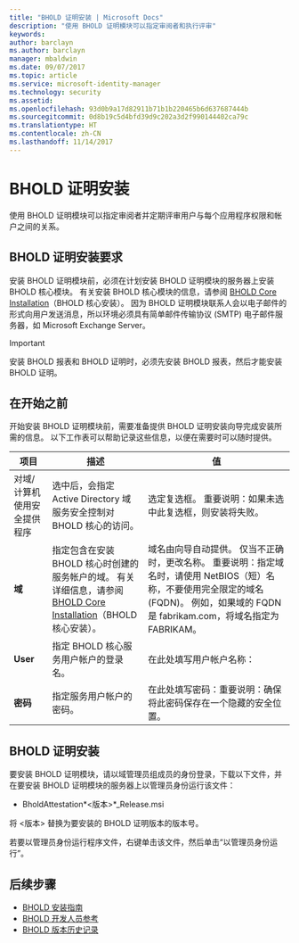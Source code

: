 ```yaml
---
title: "BHOLD 证明安装 | Microsoft Docs"
description: "使用 BHOLD 证明模块可以指定审阅者和执行评审"
keywords: 
author: barclayn
ms.author: barclayn
manager: mbaldwin
ms.date: 09/07/2017
ms.topic: article
ms.service: microsoft-identity-manager
ms.technology: security
ms.assetid: 
ms.openlocfilehash: 93d0b9a17d82911b71b1b220465b6d637687444b
ms.sourcegitcommit: 0d8b19c5d4bfd39d9c202a3d2f990144402ca79c
ms.translationtype: HT
ms.contentlocale: zh-CN
ms.lasthandoff: 11/14/2017
---
```

# <a name="bhold-attestation-installation"></a>BHOLD 证明安装

使用 BHOLD 证明模块可以指定审阅者并定期评审用户与每个应用程序权限和帐户之间的关系。

## <a name="bhold-attestation-installation-requirements"></a>BHOLD 证明安装要求

安装 BHOLD 证明模块前，必须在计划安装 BHOLD 证明模块的服务器上安装 BHOLD 核心模块。 有关安装 BHOLD 核心模块的信息，请参阅 [BHOLD Core Installation](https://technet.microsoft.com/en-us/library/jj134095(v=ws.10).aspx)（BHOLD 核心安装）。 因为 BHOLD 证明模块联系人会以电子邮件的形式向用户发送消息，所以环境必须具有简单邮件传输协议 (SMTP) 电子邮件服务器，如 Microsoft Exchange Server。

>[!IMPORTANT]
安装 BHOLD 报表和 BHOLD 证明时，必须先安装 BHOLD 报表，然后才能安装 BHOLD 证明。

## <a name="before-you-begin"></a>在开始之前

开始安装 BHOLD 证明模块前，需要准备提供 BHOLD 证明安装向导完成安装所需的信息。 以下工作表可以帮助记录这些信息，以便在需要时可以随时提供。

| **项目**                                    | **描述**                                                                                                                                                                                                           | **值**                                                                                                                                                                                                                                                                                                            |
|---------------------------------------------|---------------------------------------------------------------------------------------------------------------------------------------------------------------------------------------------------------------------------|----------------------------------------------------------------------------------------------------------------------------------------------------------------------------------------------------------------------------------------------------------------------------------------------------------------------|
| 对域/计算机使用安全提供程序 | 选中后，会指定 Active Directory 域服务安全控制对 BHOLD 核心的访问。                                                                                                                | 选定复选框。 重要说明：如果未选中此复选框，则安装将失败。                                                                                                                                                                                                                   |
| **域**                                  | 指定包含在安装 BHOLD 核心时创建的服务帐户的域。 有关详细信息，请参阅 [BHOLD Core Installation](https://technet.microsoft.com/en-us/library/jj134095(v=ws.10).aspx)（BHOLD 核心安装）。 | 域名由向导自动提供。 仅当不正确时，更改名称。 重要说明：指定域名时，请使用 NetBIOS（短）名称，不要使用完全限定的域名 (FQDN)。 例如，如果域的 FQDN 是 fabrikam.com，将域名指定为 FABRIKAM。 |
| **User**                                    | 指定 BHOLD 核心服务用户帐户的登录名。                                                                                                                                                          | 在此处填写用户帐户名称：                                                                                                                                                                                                                                                                                    |
| **密码**                                | 指定服务用户帐户的密码。                                                                                                                                                                       | 在此处填写密码：重要说明：确保将此密码保存在一个隐藏的安全位置。                                                                                                                                                                                                                  |

## <a name="bhold-attestation-installation"></a>BHOLD 证明安装

要安装 BHOLD 证明模块，请以域管理员组成员的身份登录，下载以下文件，并在要安装 BHOLD 证明模块的服务器上以管理员身份运行该文件：

- BholdAttestation*\<版本\>*\_Release.msi

将 \<版本\> 替换为要安装的 BHOLD 证明版本的版本号。

若要以管理员身份运行程序文件，右键单击该文件，然后单击“以管理员身份运行”。

## <a name="next-steps"></a>后续步骤

- [BHOLD 安装指南](bhold-installation-guide.md)
- [BHOLD 开发人员参考](../reference/mim2016-bhold-developer-reference.md)
- [BHOLD 版本历史记录](../reference/version-bhold-history.md)
